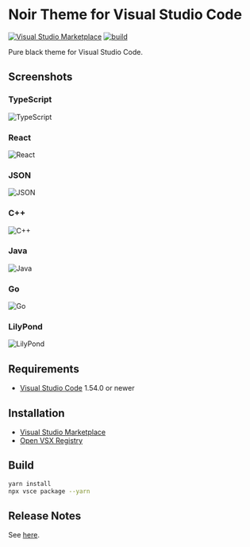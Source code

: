 # Noir Theme for Visual Studio Code

[![Visual Studio Marketplace](https://vsmarketplacebadge.apphb.com/version/jeandeaual.noir.svg)](https://marketplace.visualstudio.com/items?itemName=jeandeaual.noir)
[![build](https://github.com/jeandeaual/vscode-theme-noir/workflows/build/badge.svg)](https://github.com/jeandeaual/vscode-theme-noir/actions?query=workflow%3Abuild)

Pure black theme for Visual Studio Code.

## Screenshots

### TypeScript

![TypeScript](assets/typescript.png)

### React

![React](assets/react-component.png)

### JSON

![JSON](assets/json.png)

### C++

![C++](assets/c++.png)

### Java

![Java](assets/java.png)

### Go

![Go](assets/go.png)

### LilyPond

![LilyPond](assets/lilypond.png)

## Requirements

* [Visual Studio Code](https://code.visualstudio.com/) 1.54.0 or newer

## Installation

* [Visual Studio Marketplace](https://marketplace.visualstudio.com/items?itemName=jeandeaual.noir)
* [Open VSX Registry](https://open-vsx.org/extension/jeandeaual/noir)

## Build

```sh
yarn install
npx vsce package --yarn
```

## Release Notes

See [here](CHANGELOG.md).
